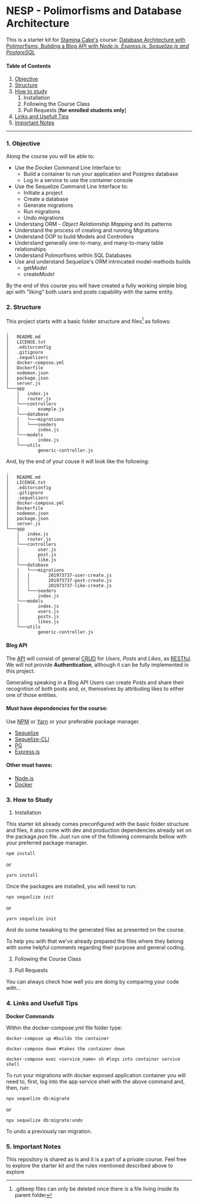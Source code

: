 # NESP - Polimorfisms and Database Architecture

This is a starter kit for [Stamina Cake's](https://www.staminacake.com) course: [Database Architecture with Polimorfisms, Building a Blog API with _Node.js, Express.js, Sequelize.js and PostgreSQL_](https://www.staminacake.com)

#### Table of Contents

1. [Objective](#1)
2. [Structure](#2)
3. [How to study](#3)
   1. Installation
   2. Following the Course Class
   3. Pull Requests [**for enrolled students only**]
4. [Links and Usefull Tips](#4)
5. [Important Notes](#5)

---

### 1. Objective

Along the course you will be able to:

- Use the Docker Command Line Interface to:
  - Build a container to run your application and Postgres database
  - Log in a service to use the container console
- Use the Sequelize Command Line Interface to:
  - Initiate a project
  - Create a database
  - Generate migrations
  - Run migrations
  - Undo migrations
- Understang ORM - _Object Relationship Mapping_ and its patterns
- Understand the process of creating and running Migrations
- Understand OOP to build Models and Controllers
- Understand generally one-to-many, and many-to-many table relationships
- Understand Polimorfisms within SQL Databases
- Use and understand Sequelize's ORM intrincated model-methods builds
  - get*Model*
  - create*Model*

By the end of this course you will have created a fully working simple blog api with "liking" both users and posts capability with the same entity.

### 2. Structure

This project starts with a basic folder structure and files[^1] as follows:

```
.
│   README.md
│   LICENSE.txt
│   .editorconfig
│   .gitignore
│   .sequelizerc
│   docker-compose.yml
│   Dockerfile
│   nodemon.json
│   package.json
│   server.js
└───app
    │   index.js
    │   router.js
    └───controllers
    │       example.js
    └───database
    │   └───migrations
    │   └───seeders
    │       index.js
    └───models
    │       index.js
    └───utils
            generic-controller.js
```

[^1]: .gitkeep files can only be deleted once there is a file living inside its parent folder

And, by the end of your couse it will look like the following:

```
.
│   README.md
│   LICENSE.txt
│   .editorconfig
│   .gitignore
│   .sequelizerc
│   docker-compose.yml
│   Dockerfile
│   nodemon.json
│   package.json
│   server.js
└───app
    │   index.js
    │   router.js
    └───controllers
    │       user.js
    │       post.js
    │       like.js
    └───database
    │   └───migrations
    │   │       201973737-user-create.js
    │   │       201973737-post-create.js
    │   │       201973737-like-create.js
    │   └───seeders
    │       index.js
    └───models
    │       index.js
    │       users.js
    │       posts.js
    │       likes.js
    └───utils
            generic-controller.js
```

#### Blog API

The [API](https://en.wikipedia.org/wiki/Application_programming_interface) will consist of general [CRUD](https://en.wikipedia.org/wiki/Create,_read,_update_and_delete) for _Users_, _Posts_ and _Likes_, as [RESTful](https://en.wikipedia.org/wiki/Representational_state_transfer). We will not provide **Authentication**, although it can be fully implemented in this project.

Generaling speaking in a Blog API Users can create Posts and share their recognition of both posts and, or, themselves by attributing likes to either one of those entities.

#### Must have dependencies for the course:

Use [NPM](https://www.npmjs.com/) or [Yarn](https://yarnpkg.com/lang/en/) or your preferable package manager.

- [Sequelize](https://sequelize.org/)
- [Sequelize-CLI](https://github.com/sequelize/cli)
- [PG](https://node-postgres.com/)
- [Express.js](https://expressjs.com/pt-br/)

#### Other must haves:

- [Node.js](https://nodejs.org/en/)
- [Docker](https://www.docker.com/)

### 3. How to Study

1. Installation

This starter kit already comes preconfigured with the basic folder structure and files, it also come with dev and production dependencies already set on the package.json file. Just run one of the following commands bellow with your preferred package manager.

```
npm install
```

or

```
yarn install
```

Once the packages are installed, you will need to run:

```
npx sequelize init
```

or

```
yarn sequelize init
```

And do some tweaking to the generated files as presented on the course.

To help you with that we've already prepared the files where they belong with some helpful comments regarding their purpose and general coding.

2. Following the Course Class

3. Pull Requests

You can always check how well you are doing by comparing your code with...

### 4. Links and Usefull Tips

**Docker Commands**

Within the docker-compose.yml file folder type:

```
docker-compose up #builds the container
```

```
docker-compose down #takes the container down
```

```
docker-compose exec <service_name> sh #logs into container service shell
```

To run your migrations with docker exposed application container you will need to, first, log into the app service shell with the above command and, then, run:

```
npx sequelize db:migrate
```

or

```
npx sequelize db:migrate:undo
```

To undo a previously ran migration.

### 5. Important Notes

This repository is shared as is and it is a part of a private course. Feel free to explore the starter kit and the rules mentioned described above to explore
